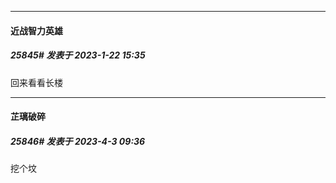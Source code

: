 

*****

####  近战智力英雄  
##### 25845#       发表于 2023-1-22 15:35

回来看看长楼

*****

####  芷璃破碎  
##### 25846#       发表于 2023-4-3 09:36

挖个坟

